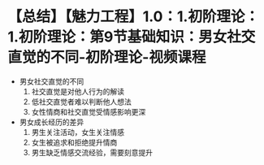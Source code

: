 # 【总结】【魅力工程】1.0：1.初阶理论：1.初阶理论：第9节基础知识：男女社交直觉的不同-初阶理论-视频课程

-   男女社交直觉的不同
    1.  社交直觉是对他人行为的解读
    2.  低社交直觉者难以判断他人想法
    3.  女性情商和社交直觉受情感影响更深
-   男女成长经历的差异
    1.  男生关注活动，女生关注情感
    2.  女生被追求和拒绝提升情商
    3.  男生缺乏情感交流经验，需要刻意提升